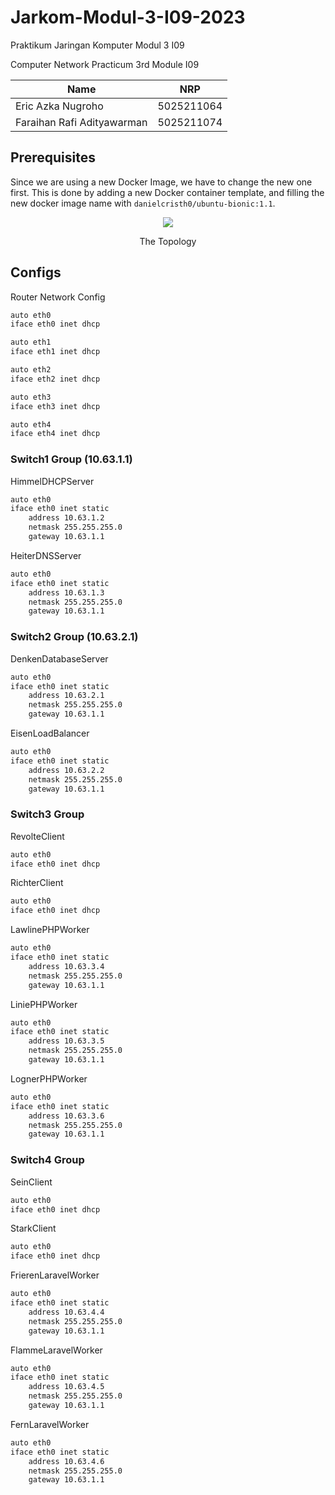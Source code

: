 <h1>Jarkom-Modul-3-I09-2023</h1>
<p>Praktikum Jaringan Komputer Modul 3 I09</p>
<p>Computer Network Practicum 3rd Module I09</p>

| Name                        | NRP        |
|-----------------------------|------------|
|Eric Azka Nugroho            | 5025211064 |
|Faraihan Rafi Adityawarman   | 5025211074 |

<h2>Prerequisites</h2>

Since we are using a new Docker Image, we have to change the new one first. This is done by adding a new Docker container template, and filling the new docker image name with `danielcristh0/ubuntu-bionic:1.1`.

<p align="center">
<img src="https://media.discordapp.net/attachments/1153305482438660178/1173612928054870036/image.png?ex=65649736&is=65522236&hm=d61e20dbe2710f57cbd87426734b1c89586f49ffa0036fc8a8a388544fe4a312&=&width=1200&height=701">
</p>
<p align="center">The Topology</p>

<h2>Configs</h2>
Router Network Config

```bash
auto eth0
iface eth0 inet dhcp

auto eth1
iface eth1 inet dhcp

auto eth2
iface eth2 inet dhcp

auto eth3
iface eth3 inet dhcp

auto eth4
iface eth4 inet dhcp
```

<h3>Switch1 Group (10.63.1.1)</h3>

HimmelDHCPServer
```bash
auto eth0
iface eth0 inet static
	address 10.63.1.2
	netmask 255.255.255.0
	gateway 10.63.1.1
```

HeiterDNSServer
```bash
auto eth0
iface eth0 inet static
	address 10.63.1.3
	netmask 255.255.255.0
	gateway 10.63.1.1
```

<h3>Switch2 Group (10.63.2.1)</h3>

DenkenDatabaseServer
```bash
auto eth0
iface eth0 inet static
	address 10.63.2.1
	netmask 255.255.255.0
	gateway 10.63.1.1
```

EisenLoadBalancer
```bash
auto eth0
iface eth0 inet static
	address 10.63.2.2
	netmask 255.255.255.0
	gateway 10.63.1.1
```

<h3>Switch3 Group</h3>

RevolteClient
```bash
auto eth0
iface eth0 inet dhcp
```

RichterClient
```bash
auto eth0
iface eth0 inet dhcp
```

LawlinePHPWorker
```bash
auto eth0
iface eth0 inet static
	address 10.63.3.4
	netmask 255.255.255.0
	gateway 10.63.1.1
```

LiniePHPWorker
```bash
auto eth0
iface eth0 inet static
	address 10.63.3.5
	netmask 255.255.255.0
	gateway 10.63.1.1
```

LognerPHPWorker
```bash
auto eth0
iface eth0 inet static
	address 10.63.3.6
	netmask 255.255.255.0
	gateway 10.63.1.1
```

<h3>Switch4 Group</h3>

SeinClient
```bash
auto eth0
iface eth0 inet dhcp
```

StarkClient
```bash
auto eth0
iface eth0 inet dhcp
```

FrierenLaravelWorker
```bash
auto eth0
iface eth0 inet static
	address 10.63.4.4
	netmask 255.255.255.0
	gateway 10.63.1.1
```

FlammeLaravelWorker
```bash
auto eth0
iface eth0 inet static
	address 10.63.4.5
	netmask 255.255.255.0
	gateway 10.63.1.1
```

FernLaravelWorker
```bash
auto eth0
iface eth0 inet static
	address 10.63.4.6
	netmask 255.255.255.0
	gateway 10.63.1.1
```
